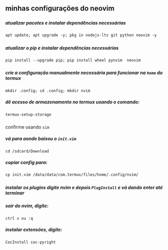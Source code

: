 ## minhas configurações do neovim
#####
  ##### atualizar pacotes e instalar dependências necessárias
    apt update; apt upgrade -y; pkg in nodejs-lts git python neovim -y

#####
  ##### atualizar o pip e instalar dependências necessárias
    pip install --upgrade pip; pip install wheel pynvim  neovim

#####
  ##### crie a configuração manualmente necessária para funcionar na ```home``` do termux
    mkdir .config; cd .config; mkdir nvim
####
  ##### dê acesso de armazenamento no termux usando o comando:
    termux-setup-storage 
###
 confirme usando ```sim```

##### vá para aonde baixou o ```init.vim```
    cd /sdcard/Download
##### copiar config para:
    cp init.vim /data/data/com.termux/files/home/.config/nvim/

#####
  ##### instalar os plugins digite nvim e depois ```PlugInstall``` e vá dando enter até terminar

  ##### sair do nvim, digite: 
    ctrl x ou :q

  ##### instalar extensões, digite: 
    CocInstall coc-pyright
